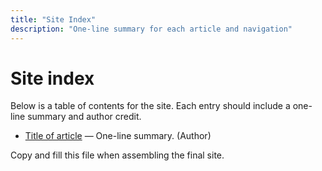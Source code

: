 ```yaml
---
title: "Site Index"
description: "One-line summary for each article and navigation"
---
```


# Site index

Below is a table of contents for the site. Each entry should include a one-line summary and author credit.

<!-- Example entry -->
- [Title of article](articles/example-article.md) — One-line summary. (Author)

Copy and fill this file when assembling the final site.
